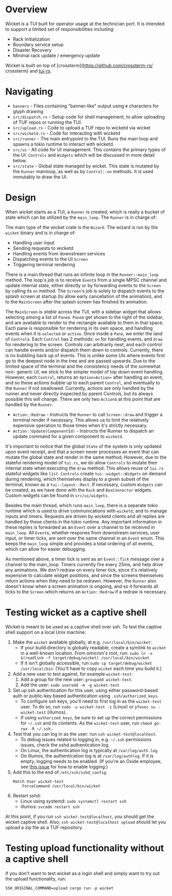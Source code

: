 # Overview

Wicket is a TUI built for operator usage at the technician port. It is intended
to support a limited set of responsibilities including:
 * Rack Initialization
 * Boundary service setup
 * Disaster Recovery
 * Minimal rack update / emergency update

Wicket is built on top of [crossterm](https://github.com/crossterm-rs/
crossterm)  and [tui-rs](https://github.com/fdehau/tui-rs).

# Navigating

* `banners` - Files containing "banner-like" output using `#` characters for
glyph drawing
* `src/dispatch.rs` - Setup code for shell management, to allow uploading of
TUF repos or running the TUI.
* `src/upload.rs` - Code to upload a TUF repo to wicketd via wicket
* `src/wicketd.rs` - Code for interacting with wicketd 
* `src/runner` - The main entrypoint to the TUI. Runs the main loop and spawns
a tokio runtime to interact with wicketd.
* `src/ui` - All code for UI management. This contains the primary types of the
UI: `Controls` and `Widgets` which will be discussed in more detail below.
* `src/state` - Global state managed by wicket. This state is mutated by the
`Runner` mainloop, as well as by `Control::on` methods. It is used immutably to
draw the UI.

# Design

When wicket starts as a TUI, a `Runner` is created, which is really a bucket of
state which can be utilized by the `main_loop`. The `Runner` is in charge of:

The main type of the wicket crate is the `Wizard`. The wizard is run by the `wicket` binary and is in charge of:
 * Handling user input
 * Sending requests to wicketd
 * Handling events from downstream services
 * Dispatching events to the UI `Screen`
 * Triggering terminal rendering

There is a main thread that runs an infinite loop in the `Runner::main_loop`
method. The loop's job is to receive `Event`s from a single MPSC channel and
update internal state, either directly or by forwarding events to the `Screen`
by calling its `on` method. The `Screen`'s job is solely to dispatch events to
the splash screen at startup (to allow early cancellation of the animation),
and to the `MainScreen`  after the splash screen has finished its  animation.

The `MainScreen` is *stable* across the TUI, with a sidebar widget that allows
selecting among a list of `Pane`s. `Pane`s get shown to the right of the
sidebar, and are available to render to the rectangle available to them in that
space. Each pane is responsible for rendering in its own space, and handling
events when it is `selected` or `active`. Once inside a `Pane`, we enter the
land of `Control`s. Each `Control` has 2 methods: `on` for handling events, and
`draw` for rendering to the screen. Controls can arbitrarily nest, and each
control can handle events and/or dispatch them down to controls. Currently,
there is no bubbling back up of events. This is unlike some UIs where events
first go to the deepest node in the tree and are passed upwards. Due to the
limited space of the terminal and the consistency needs of the somewhat non-
generic UI, we stick to the simpler model of top down event handling. However,
each `Control`, returns an `Option<Action>` after handling an event, and
so these actions bubble up to each parent `Control`, and eventually to the
`Runner` if not swallowed. Currently, actions are only handled by the runner
and never directly inspected by parent Controls, but its always possible this
will change. There are only two `Action`s at this point that are handled by
the `Runner`.

 * `Action::Redraw` - Instructs the `Runner` to call `Screen::draw` and
trigger a terminal render if necessary. This allows us to limit the relatively
expensive operation to those times when it's strictly necessary.
 * `Action::Update(ComponentId)` - Instructs the Runner to dispatch an update
command for a given component to `wicketd`.

It's important to notice that the global `State` of the system is only updated
upon event receipt, and that a screen never processes an event that can mutate
the global state and render in the same method. However, due to the stateful
rendering model of `tui.rs`, we do allow `Controls` to mutate their internal
state when executing the `draw` method. This allows reuse of `tui.rs` stateful
widgets like `list`. `Controls` create `tui::widget::Widgets` on demand during
rendering, which themselves display to a given subset of the terminal, known
as a `tui::layout::Rect`. If necessary, custom `Widgets` can be created, as
we have done with the `Rack` and `BoxConnector` widgets. Custom widgets can be
found in `src/ui/widgets`.

Besides the main thread, which runs `main_loop`, there is a separate tokio
runtime which is used to drive communications with `wicketd`, and to manage
inputs and timers. Requests are driven by wicketd clients and all replies
are handled by these clients in the tokio runtime. Any important information
in these replies is forwarded as an `Event` over a channel to be received
in `main_loop`. All `Event`s, whether respones from downstream services, user
input, or timer ticks, are sent over the same channel in an `Event` enum. This
keeps the `main_loop` simple and provides a total ordering of all events, which
can allow for easier debugging.

As mentioned above, a timer tick is sent as an `Event::Tick` message over
a channel to the main_loop. Timers currently fire every 25ms, and help drive
any animations. We don't redraw on every timer tick, since it's relatively
expensive to calculate widget positions, and since the screens themselves
return actions when they need to be redrawn. However, the `Runner` also doesn't
know when a screen animation is ongoing, and so it forwards all ticks to the
`Screen` which returns an `Action::Redraw` if a redraw is necessary.

# Testing wicket as a captive shell

Wicket is meant to be used as a captive shell over ssh. To test the captive shell support on a local Unix machine:

1. Make the `wicket` available globally, at e.g. `/usr/local/bin/wicket`:
    * If your build directory is globally readable, create a symlink to `wicket` in a well-known location. From omicron's root, run: `sudo ln -s $(readlink -f target/debug/wicket) /usr/local/bin/wicket`
    * If it isn't globally accessible, run `sudo cp target/debug/wicket /usr/local/bin`. (You'll have to copy `wicket` each time you build it.)
2. Add a new user to test against, for example `wicket-test`:
    1. Add a group for the new user: `groupadd wicket-test`.
    2. Add the user: `sudo useradd -m -g wicket-test`
3. Set up ssh authentication for this user, using either password-based auth or public-key based authentication using `.ssh/authorized_keys`.
    * To configure ssh keys, you'll need to first log in as the `wicket-test` user. To do so, run `sudo -u wicket-test -i` (Linux) or `pfexec su - wicket-test` (illumos).
    * If using `authorized_keys`, be sure to set up the correct permissions for `~/.ssh` and its contents. As the `wicket-test` user, run `chmod go-rwx -R ~/.ssh`.
4. Test that you can log in as the user: run `ssh wicket-test@localhost`.
    * To debug issues related to logging in, e.g. `~/.ssh` permissions issues, check the sshd authentication log.
    * On Linux, the authentication log is typically at `/var/log/auth.log`.
    * On illumos, the authentication log is at `/var/log/authlog`. If it is empty, logging needs to be enabled. (If you're an Oxide employee, see [this issue](https://github.com/oxidecomputer/helios-engvm/issues/18) for how to enable logging.)
5. Add this to the end of `/etc/ssh/sshd_config`:
    ```
    Match User wicket-test
        ForceCommand /usr/local/bin/wicket
    ```
6. Restart sshd:
    * Linux using systemd: `sudo systemctl restart ssh`
    * illumos: `svcadm restart ssh`

At this point, if you run `ssh wicket-test@localhost`, you should get the wicket captive shell. Also, `ssh wicket-test@localhost upload` should let you upload a zip file as a TUF repository.

# Testing upload functionality without a captive shell

If you don't want to test wicket as a login shell and simply want to try out the upload functionality, run:

```
SSH_ORIGINAL_COMMAND=upload cargo run -p wicket
```
